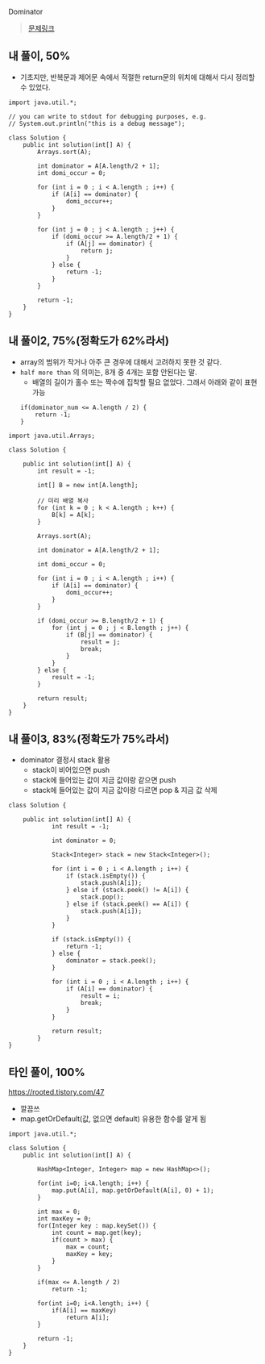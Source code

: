 Dominator

> [문제링크](https://app.codility.com/programmers/lessons/8-leader/dominator/)


## 내 풀이, 50% 
- 기초지만, 반복문과 제어문 속에서 적절한 return문의 위치에 대해서 다시 정리할 수 있었다.
```
import java.util.*;

// you can write to stdout for debugging purposes, e.g.
// System.out.println("this is a debug message");

class Solution {
    public int solution(int[] A) {
    	Arrays.sort(A);
    	
    	int dominator = A[A.length/2 + 1];
    	int domi_occur = 0;
    	
    	for (int i = 0 ; i < A.length ; i++) {
    		if (A[i] == dominator) {
    			domi_occur++;
    		}
    	}
    	
    	for (int j = 0 ; j < A.length ; j++) {
    		if (domi_occur >= A.length/2 + 1) {
    			if (A[j] == dominator) {
    				return j;
    			}
    		} else {
    			return -1;
    		}
    	}
    	
    	return -1;
    }
}
```
## 내 풀이2, 75%(정확도가 62%라서)
- array의 범위가 작거나 아주 큰 경우에 대해서 고려하지 못한 것 같다.
- `half more than` 의 의미는, 8개 중 4개는 포함 안된다는 말.
    - 배열의 길이가 홀수 또는 짝수에 집착할 필요 없었다. 그래서 아래와 같이 표현 가능
    ```
    if(dominator_num <= A.length / 2) {
        return -1;
    }
    ```

```
import java.util.Arrays;

class Solution {

    public int solution(int[] A) {
    	int result = -1;
    	
    	int[] B = new int[A.length];
    	
    	// 미리 배열 복사
    	for (int k = 0 ; k < A.length ; k++) {
    		B[k] = A[k];
    	}
    	
    	Arrays.sort(A);
    	
    	int dominator = A[A.length/2 + 1];
        
    	int domi_occur = 0;
    	
    	for (int i = 0 ; i < A.length ; i++) {
    		if (A[i] == dominator) {
    			domi_occur++;
    		}
    	}
    	
    	if (domi_occur >= B.length/2 + 1) {
    		for (int j = 0 ; j < B.length ; j++) {
    			if (B[j] == dominator) {
    				result = j;
    				break;
    			}
    		}
    	} else {
    		result = -1;
    	}
    	
    	return result;
    }
}
```

## 내 풀이3, 83%(정확도가 75%라서)
- dominator 결정시 stack 활용
    - stack이 비어있으면 push
    - stack에 들어있는 값이 지금 값이랑 같으면 push
    - stack에 들어있는 값이 지금 값이랑 다르면 pop & 지금 값 삭제
```
class Solution {

    public int solution(int[] A) {
            int result = -1;
            
            int dominator = 0;
            
            Stack<Integer> stack = new Stack<Integer>();
            
            for (int i = 0 ; i < A.length ; i++) {
                if (stack.isEmpty()) {
                    stack.push(A[i]);
                } else if (stack.peek() != A[i]) {
                    stack.pop();
                } else if (stack.peek() == A[i]) {
                    stack.push(A[i]);
                }
            }
                
            if (stack.isEmpty()) {
                return -1;
            } else {
                dominator = stack.peek();
            }
            
            for (int i = 0 ; i < A.length ; i++) {
                if (A[i] == dominator) {
                    result = i;
                    break;
                }
            }
            
            return result;
        }
}
```

## 타인 풀이, 100%
https://rooted.tistory.com/47
- 깔끔쓰
- map.getOrDefault(값, 없으면 default) 유용한 함수를 알게 됨
```
import java.util.*;

class Solution {
    public int solution(int[] A) {
    
        HashMap<Integer, Integer> map = new HashMap<>();
        
        for(int i=0; i<A.length; i++) {
            map.put(A[i], map.getOrDefault(A[i], 0) + 1);
        }
        
        int max = 0;
        int maxKey = 0;
        for(Integer key : map.keySet()) {
            int count = map.get(key);
            if(count > max) {
                max = count;
                maxKey = key;
            }
        }
        
        if(max <= A.length / 2)
            return -1;
        
        for(int i=0; i<A.length; i++) {
            if(A[i] == maxKey)
                return A[i];
        }
        
        return -1;
    }
}
```